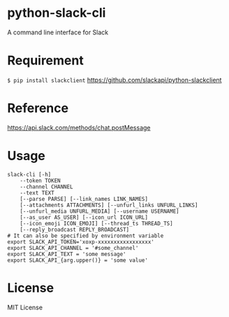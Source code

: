 # python-slack-cli
A command line interface for Slack 

# Requirement
`$ pip install slackclient`
https://github.com/slackapi/python-slackclient

# Reference
  https://api.slack.com/methods/chat.postMessage

# Usage
    slack-cli [-h]
        --token TOKEN
        --channel CHANNEL
        --text TEXT
        [--parse PARSE] [--link_names LINK_NAMES]
        [--attachments ATTACHMENTS] [--unfurl_links UNFURL_LINKS]
        [--unfurl_media UNFURL_MEDIA] [--username USERNAME]
        [--as_user AS_USER] [--icon_url ICON_URL]
        [--icon_emoji ICON_EMOJI] [--thread_ts THREAD_TS]
        [--reply_broadcast REPLY_BROADCAST]
    # It can also be specified by environment variable
    export SLACK_API_TOKEN='xoxp-xxxxxxxxxxxxxxxxx'
    export SLACK_API_CHANNEL = '#some_channel'
    export SLACK_API_TEXT = 'some message'
    export SLACK_API_{arg.upper()} = 'some value'

# License
MIT License
